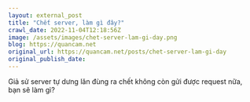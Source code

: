 ```yaml
---
layout: external_post
title: "Chết server, làm gì đây?"
crawl_date: 2022-11-04T12:18:56Z
image: /assets/images/chet-server-lam-gi-day.png
blog: https://quancam.net
original_url: https://quancam.net/posts/chet-server-lam-gi-day
original_publish_date: 
---
```


Giả sử server tự dưng lăn đùng ra chết không còn gửi được request nữa, bạn sẽ làm gì?